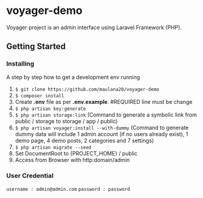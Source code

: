 # voyager-demo
Voyager project is an admin interface using Laravel Framework (PHP).

## Getting Started

### Installing

A step by step how to get a development env running

1.  `$ git clone https://github.com/maulana20/voyager-demo`
2.  `$ composer install`
3.  Create **.env** file as per **.env.example**. #REQUIRED line must be change
4.  `$ php artisan key:generate`
5.  `$ php artisan storage:link` (Command to generate a symbolic link from public / storage to storage / app / public)
7.  `$ php artisan voyager:install --with-dummy` (Command to generate dummy data will include 1 admin account (if no users already exist), 1 demo page, 4 demo posts, 2 categories and 7 settings)
8.  `$ php artisan migrate --seed`
9.  Set DocumentRoot to {PROJECT_HOME} / public
10.  Access from Browser with http:domain/admin

### User Credential

`username : admin@admin.com`
`password : password`
